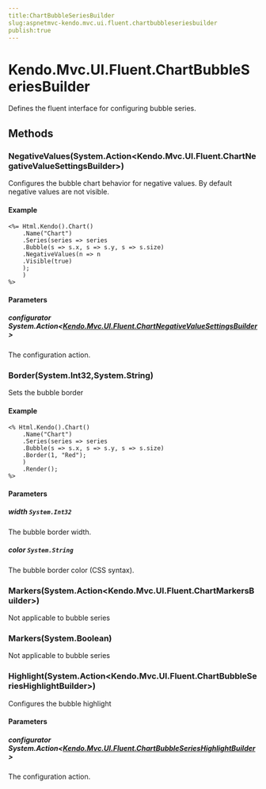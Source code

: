 ```yaml
---
title:ChartBubbleSeriesBuilder
slug:aspnetmvc-kendo.mvc.ui.fluent.chartbubbleseriesbuilder
publish:true
---
```


# Kendo.Mvc.UI.Fluent.ChartBubbleSeriesBuilder
Defines the fluent interface for configuring bubble series.



## Methods

### NegativeValues(System.Action\<Kendo.Mvc.UI.Fluent.ChartNegativeValueSettingsBuilder\>)
Configures the bubble chart behavior for negative values.
            By default negative values are not visible.


#### Example

    <%= Html.Kendo().Chart()
        .Name("Chart")
        .Series(series => series
        .Bubble(s => s.x, s => s.y, s => s.size)
        .NegativeValues(n => n
        .Visible(true)
        );
        )
    %>
        


#### Parameters

##### configurator System.Action<[Kendo.Mvc.UI.Fluent.ChartNegativeValueSettingsBuilder](/api/wrappers/aspnet-mvc/Kendo.Mvc.UI.Fluent/ChartNegativeValueSettingsBuilder)>
The configuration action.




### Border(System.Int32,System.String)
Sets the bubble border


#### Example

    <% Html.Kendo().Chart()
        .Name("Chart")
        .Series(series => series
        .Bubble(s => s.x, s => s.y, s => s.size)
        .Border(1, "Red");
        )
        .Render();
    %>
        


#### Parameters

##### width `System.Int32`
The bubble border width.

##### color `System.String`
The bubble border color (CSS syntax).




### Markers(System.Action\<Kendo.Mvc.UI.Fluent.ChartMarkersBuilder\>)
Not applicable to bubble series





### Markers(System.Boolean)
Not applicable to bubble series





### Highlight(System.Action\<Kendo.Mvc.UI.Fluent.ChartBubbleSeriesHighlightBuilder\>)
Configures the bubble highlight



#### Parameters

##### configurator System.Action<[Kendo.Mvc.UI.Fluent.ChartBubbleSeriesHighlightBuilder](/api/wrappers/aspnet-mvc/Kendo.Mvc.UI.Fluent/ChartBubbleSeriesHighlightBuilder)>
The configuration action.





